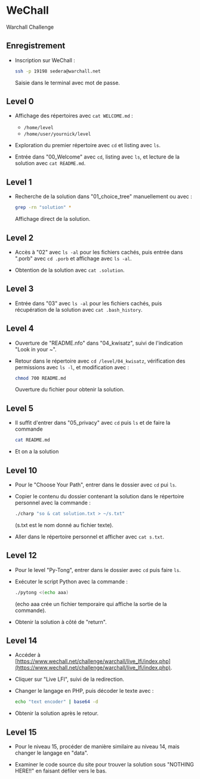 # WeChall
Warchall Challenge

## Enregistrement

- Inscription sur WeChall :
    ```bash
    ssh -p 19198 sedera@warchall.net
    ```
   Saisie dans le terminal avec mot de passe.

## Level 0

- Affichage des répertoires avec `cat WELCOME.md` :
    - `/home/level`
    - `/home/user/yournick/level`

- Exploration du premier répertoire avec `cd` et listing avec `ls`.

- Entrée dans "00_Welcome" avec `cd`, listing avec `ls`, et lecture de la solution avec `cat README.md`.

## Level 1

- Recherche de la solution dans "01_choice_tree" manuellement ou avec :
    ```bash
    grep -rn "solution" *
    ```
   Affichage direct de la solution.

## Level 2

- Accès à "02" avec `ls -al` pour les fichiers cachés, puis entrée dans ".porb" avec `cd .porb` et affichage avec `ls -al`.

- Obtention de la solution avec `cat .solution`.

## Level 3

- Entrée dans "03" avec `ls -al` pour les fichiers cachés, puis récupération de la solution avec `cat .bash_history`.

## Level 4

- Ouverture de "README.nfo" dans "04_kwisatz", suivi de l'indication "Look in your ~".

- Retour dans le répertoire avec `cd /level/04_kwisatz`, vérification des permissions avec `ls -l`, et modification avec :
    ```bash
    chmod 700 README.md
    ```
   Ouverture du fichier pour obtenir la solution.

## Level 5

- Il suffit d'entrer dans "05_privacy" avec `cd` puis `ls` et de faire la commande
    ```bash
    cat README.md
    ```
- Et on a la solution

## Level 10

- Pour le "Choose Your Path", entrer dans le dossier avec `cd` pui `ls`.

- Copier le contenu du dossier contenant la solution dans le répertoire personnel avec la commande :
    ```bash
    ./charp "so & cat solution.txt > ~/s.txt"
    ```
   (s.txt est le nom donné au fichier texte).

- Aller dans le répertoire personnel et afficher avec `cat s.txt`.

## Level 12

- Pour le level "Py-Tong", entrer dans le dossier avec `cd` puis faire `ls`.

- Exécuter le script Python avec la commande :
    ```bash
    ./pytong <(echo aaa)
    ```
   (echo aaa crée un fichier temporaire qui affiche la sortie de la commande).

- Obtenir la solution à côté de "return".

## Level 14

- Accéder à [https://www.wechall.net/challenge/warchall/live_lfi/index.php](https://www.wechall.net/challenge/warchall/live_lfi/index.php).

- Cliquer sur "Live LFI", suivi de la redirection.

- Changer le langage en PHP, puis décoder le texte avec :
    ```bash
    echo "text encoder" | base64 -d
    ```

- Obtenir la solution après le retour.

## Level 15

- Pour le niveau 15, procéder de manière similaire au niveau 14, mais changer le langage en "data".

- Examiner le code source du site pour trouver la solution sous "NOTHING HERE!!" en faisant défiler vers le bas.

